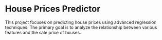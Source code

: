 # House Prices Predictor

This project focuses on predicting house prices using advanced regression techniques. The primary goal is to analyze the relationship between various features and the sale price of houses.
